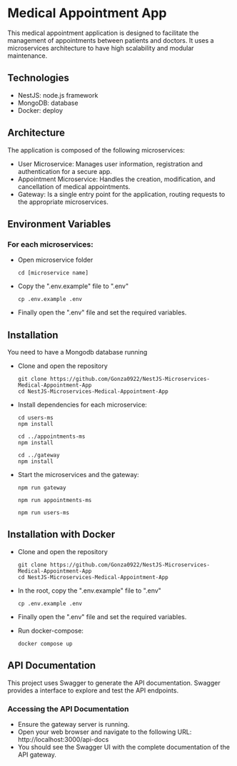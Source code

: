 # Medical Appointment App

This medical appointment application is designed to facilitate the management of appointments between patients and doctors. It uses a microservices architecture to have high scalability and modular maintenance.

## Technologies

- NestJS: node.js framework
- MongoDB: database
- Docker: deploy

## Architecture

The application is composed of the following microservices:

- User Microservice: Manages user information, registration and authentication for a secure app.
- Appointment Microservice: Handles the creation, modification, and cancellation of medical appointments.
- Gateway: Is a single entry point for the application, routing requests to the appropriate microservices.

## Environment Variables

### For each microservices:

- Open microservice folder

  ```
  cd [microservice name]
  ```

- Copy the ".env.example" file to ".env"

  ```
  cp .env.example .env
  ```

- Finally open the ".env" file and set the required variables.

## Installation

You need to have a Mongodb database running

- Clone and open the repository

  ```
  git clone https://github.com/Gonza0922/NestJS-Microservices-Medical-Appointment-App
  cd NestJS-Microservices-Medical-Appointment-App
  ```

- Install dependencies for each microservice:

  ```
  cd users-ms
  npm install

  cd ../appointments-ms
  npm install

  cd ../gateway
  npm install
  ```

- Start the microservices and the gateway:

  ```
  npm run gateway
  ```

  ```
  npm run appointments-ms
  ```

  ```
  npm run users-ms
  ```

## Installation with Docker

- Clone and open the repository

  ```
  git clone https://github.com/Gonza0922/NestJS-Microservices-Medical-Appointment-App
  cd NestJS-Microservices-Medical-Appointment-App
  ```

- In the root, copy the ".env.example" file to ".env"

  ```
  cp .env.example .env
  ```

- Finally open the ".env" file and set the required variables.

- Run docker-compose:

  ```
  docker compose up
  ```

## API Documentation

This project uses Swagger to generate the API documentation. Swagger provides a interface to explore and test the API endpoints.

### Accessing the API Documentation

- Ensure the gateway server is running.
- Open your web browser and navigate to the following URL: http://localhost:3000/api-docs
- You should see the Swagger UI with the complete documentation of the API gateway.
